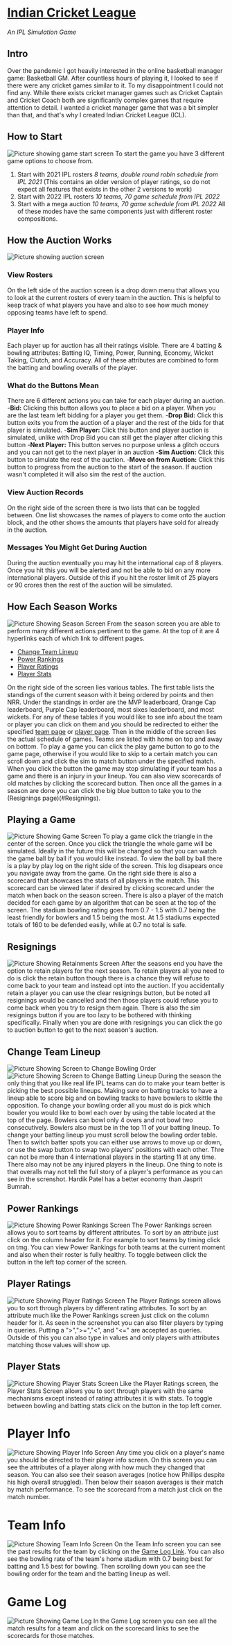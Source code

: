 # [Indian Cricket League](https://icricketleague.com)
*An IPL Simulation Game* <br>
## Intro
Over the pandemic I got heavily interested in the online basketball manager game: Basketball GM. After countless hours of playing it, I looked to see if there were any cricket games similar to it. To my disappointment I could not find any. While there exists cricket manager games such as Cricket Captain and Cricket Coach both are significantly complex games that require attention to detail. I wanted a cricket manager game that was a bit simpler than that, and that's why I created Indian Cricket League (ICL).  
## How to Start
![Picture showing game start screen](https://imgur.com/0DguY1S.jpg)
To start the game you have 3 different game options to choose from.
1. Start with 2021 IPL rosters *8 teams, double round robin schedule from IPL 2021* (This contains an older version of player ratings, so do not expect all features that exists in the other 2 versions to work)
2. Start with 2022 IPL rosters *10 teams, 70 game schedule from IPL 2022*
3. Start with a mega auction *10 teams, 70 game schedule from IPL 2022*
All of these modes have the same components just with different roster compositions.

## How the Auction Works
![Picture showing auction screen](https://imgur.com/d5WjuB9.jpg)
### View Rosters
On the left side of the auction screen is a drop down menu that allows you to look at the current rosters of every team in the auction. This is helpful to keep track of what players you have and also to see how much money opposing teams have left to spend.
### Player Info
Each player up for auction has all their ratings visible. There are 4 batting & bowling attributes: Batting IQ, Timing, Power, Running, Economy, Wicket Taking, Clutch, and Accuracy. All of these attributes are combined to form the batting and bowling overalls of the player. 
### What do the Buttons Mean
There are 6 different actions you can take for each player during an auction. 
 -**Bid:** Clicking this button allows you to place a bid on a player. When you are the last team left bidding for a player you get them.
-**Drop Bid:** Click this button exits you from the auction of a player and the rest of the bids for that player is simulated.
-**Sim Player:** Click this button and player auction is simulated, unlike with Drop Bid you can still get the player after clicking this button
-**Next Player:** This button serves no purpose unless a glitch occurs and you can not get to the next player in an auction
-**Sim Auction:** Click this button to simulate the rest of the auction.
-**Move on from Auction:** Click this button to progress from the auction to the start of the season. If auction wasn't completed it will also sim the rest of the auction.
### View Auction Records
On the right side of the screen there is two lists that can be toggled between. One list showcases the names of players to come onto the auction block, and the other shows the amounts that players have sold for already in the auction.
### Messages You Might Get During Auction
During the auction eventually you may hit the international cap of 8 players. Once you hit this you will be alerted and not be able to bid on any more international players. Outside of this if you hit the roster limit of 25 players or 90 crores then the rest of the auction will be simulated.

## How Each Season Works
![Picture Showing Season Screen](https://imgur.com/qpzQcGg.jpg)
From the season screen you are able to perform many different actions pertinent to the game. At the top of it are 4 hyperlinks each of which link to different pages. 
- [Change Team Lineup](#Change-Team-Lineup)
- [Power Rankings](#Power-Rankings)
- [Player Ratings](#Player-Ratings)
- [Player Stats](#Player-Stats)

On the right side of the screen lies various tables. The first table lists the standings of the current season with it being ordered by points and then NRR. Under the standings in order are the MVP leaderboard, Orange Cap leaderboard, Purple Cap leaderboard, most sixes leaderboard, and most wickets. For any of these tables if you would like to see info about the team or player you can click on them and you should be redirected to either the specified [team page](#Team-Roster) or [player page](#Player-Info). Then in the middle of the screen lies the actual schedule of games. Teams are listed with home on top and away on bottom. To play a game you can click the play game button to go to the game page, otherwise if you would like to skip to a certain match you can scroll down and click the sim to match button under the specified match. When you click the button the game may stop simulating if your team has a game and there is an injury in your lineup. You can also view scorecards of old matches by clicking the scorecard button. Then once all the games in a season are done you can click the big blue button to take you to the (Resignings page)(#Resignings).

## Playing a Game
![Picture Showing Game Screen](https://imgur.com/viiiug0.jpg)
To play a game click the triangle in the center of the screen. Once you click the triangle the whole game will be simulated. Ideally in the future this will be changed so that you can watch the game ball by ball if you would like instead. To view the ball by ball there is a play by play log on the right side of the screen. This log disapears once you navigate away from the game. On the right side there is also a scorecard that showcases the stats of all players in the match. This scorecard can be viewed later if desired by clicking scorecard under the match when back on the season screen. There is also a player of the match decided for each game by an algorithm that can be seen at the top of the screen. The stadium bowling rating goes from 0.7 - 1.5 with 0.7 being the least friendly for bowlers and 1.5 being the most. At 1.5 stadiums expected totals of 160 to be defended easily, while at 0.7 no total is safe.

## Resignings
![Picture Showing Retainments Screen](https://imgur.com/a/bXogYL1.jpg)
After the seasons end you have the option to retain players for the next season. To retain players all you need to do is click the retain button though there is a chance they will refuse to come back to your team and instead opt into the auction. If you accidentally retain a player you can use the clear resignings button, but be noted all resignings would be cancelled and then those players could refuse you to come back when you try to resign them again. There is also the sim resignings button if you are too lazy to be bothered with thinking specifically. Finally when you are done with resignings you can click the go to auction button to get to the next season's auction. 

## Change Team Lineup
![Picture Showing Screen to Change Bowling Order](https://imgur.com/T3CuVoj.jpg)
![Picture Showing Screen to Change Batting Lineup](https://imgur.com/cB9qGr6.jpg)
During the season the only thing that you like real life IPL teams can do to make your team better is picking the best possible lineups. Making sure on batting tracks to have a lineup able to score big and on bowling tracks to have bowlers to skittle the opposition. To change your bowling order all you must do is pick which bowler you would like to bowl each over by using the table located at the top of the page. Bowlers can bowl only 4 overs and not bowl two consecutively. Bowlers also must be in the top 11 of your batting lineup. To change your batting lineup you must scroll below the bowling order table. Then to switch batter spots you can either use arrows to move up or down, or use the swap button to swap two players' positions with each other. Thre can not be more than 4 international players in the starting 11 at any time. There also may not be any injured players in the lineup. One thing to note is that overalls may not tell the full story of a player's performance as you can see in the screnshot. Hardik Patel has a better economy than Jasprit Bumrah.

## Power Rankings
![Picture Showing Power Rankings Screen](https://imgur.com/ui6MqfT.jpg)
The Power Rankings screen allows you to sort teams by different attributes. To sort by an attribute just click on the column header for it. For example to sort teams by timing click on tmg. You can view Power Rankings for both teams at the current moment and also when their roster is fully healthy. To toggle between click the button in the left top corner of the screen.
## Player Ratings
![Picture Showing Player Ratings Screen](https://imgur.com/VaTgpUO.jpg)
The Player Ratings screen allows you to sort through players by different rating attributes. To sort by an attribute much like the Power Rankings screen just click on the column header for it. As seen in the screenshot you can also filter players by typing in queries. Putting a ">",">=","<", and "<=" are accepted as queries. Outside of this you can also type in values and only players with attributes matching those values will show up.

## Player Stats
![Picture Showing Player Stats Screen](https://imgur.com/nPucXxj.jpg)
Like the Player Ratings screen, the Player Stats Screen allows you to sort through players with the same mechanisms except instead of rating attributes it is with stats. To toggle between bowling and batting stats click on the button in the top left corner. 

# Player Info
![Picture Showing Player Info Screen](https://imgur.com/WyS21el.jpg)
Any time you click on a player's name you should be directed to their player info screen. On this screen you can see the attributes of a player along with how much they changed that season. You can also see their season averages (notice how Phillips despite his high overall struggled). Then below their season averages is their match by match performance. To see the scorecard from a match just click on the match number. 

# Team Info
![Picture Showing Team Info Screen](https://imgur.com/RxGw2VV.jpg)
On the Team Info screen you can see the past results for the team by clicking on the [Game Log Link](#Game-Log). You can also see the bowling rate of the team's home stadium with 0.7 being best for batting and 1.5 best for bowling. Then scrolling down you can see the bowling order for the team and the batting lineup as well. 

# Game Log
![Picture Showing Game Log](https://imgur.com/jaoNWzA.jpg)
In the Game Log screen you can see all the match results for a team and click on the scorecard links to see the scorecards for those matches.
